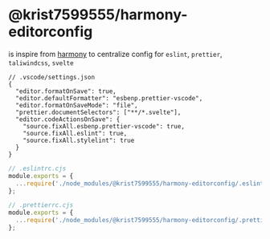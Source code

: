 # @krist7599555/harmony-editorconfig

is inspire from [harmony](https://github.com/haydenbleasel/harmony) to centralize config for `eslint`, `prettier`, `taliwindcss`, `svelte`

```jsonc
// .vscode/settings.json
{
  "editor.formatOnSave": true,
  "editor.defaultFormatter": "esbenp.prettier-vscode",
  "editor.formatOnSaveMode": "file",
  "prettier.documentSelectors": ["**/*.svelte"],
  "editor.codeActionsOnSave": {
    "source.fixAll.esbenp.prettier-vscode": true,
    "source.fixAll.eslint": true,
    "source.fixAll.stylelint": true
  }
}
```

```javascript
// .eslintrc.cjs
module.exports = {
  ...require('./node_modules/@krist7599555/harmony-editorconfig/.eslintrc.cjs'),
};
```

```javascript
// .prettierrc.cjs
module.exports = {
  ...require('./node_modules/@krist7599555/harmony-editorconfig/.prettierrc.cjs'),
};
```
